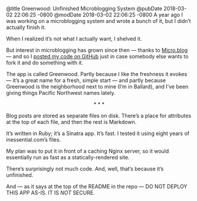 @title Greenwood: Unfinished Microblogging System
@pubDate 2018-03-02 22:06:25 -0800
@modDate 2018-03-02 22:06:25 -0800
A year ago I was working on a microblogging system and wrote a bunch of it, but I didn’t actually finish it.

When I realized it’s not what I actually want, I shelved it.

But interest in microblogging has grown since then — thanks to [Micro.blog](https://micro.blog/) — and so I [posted my code on GitHub](https://github.com/brentsimmons/greenwood) just in case somebody else wants to fork it and do something with it.

The app is called Greenwood. Partly because I like the freshness it evokes — it’s a great name for a fresh, simple start — and partly because Greenwood is the neighborhood next to mine (I’m in Ballard), and I’ve been giving things Pacific Northwest names lately.

<p style="text-align:center">* * *</p>

Blog posts are stored as separate files on disk. There’s a place for attributes at the top of each file, and then the rest is Markdown.

It’s written in Ruby; it’s a Sinatra app. It’s fast. I tested it using eight years of inessential.com’s files.

My plan was to put it in front of a caching Nginx server, so it would essentially run as fast as a statically-rendered site.

There’s surprisingly not much code. And, well, that’s because it’s unfinished.

And — as it says at the top of the README in the repo — DO NOT DEPLOY THIS APP AS-IS. IT IS *NOT* SECURE.
